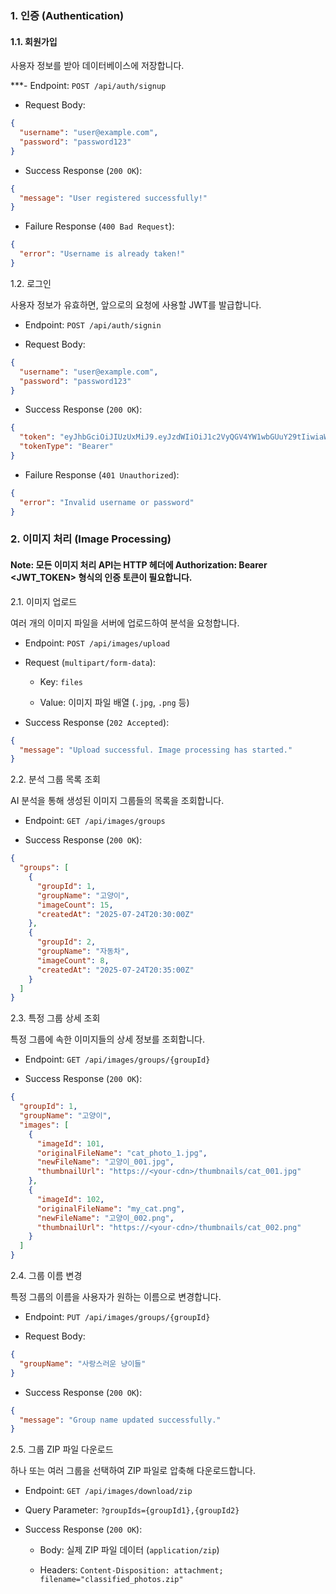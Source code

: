 ### 1. 인증 (Authentication)
#### 1.1. 회원가입

사용자 정보를 받아 데이터베이스에 저장합니다.

***- Endpoint: `POST /api/auth/signup`

- Request Body:

```JSON
{
  "username": "user@example.com",
  "password": "password123"
}
```
- Success Response (`200 OK`):

```JSON
{
  "message": "User registered successfully!"
}
```
- Failure Response (`400 Bad Request`):

```JSON
{
  "error": "Username is already taken!"
}
```
1.2. 로그인

사용자 정보가 유효하면, 앞으로의 요청에 사용할 JWT를 발급합니다.

- Endpoint: `POST /api/auth/signin`

- Request Body:

```JSON
{
  "username": "user@example.com",
  "password": "password123"
}
```
- Success Response (`200 OK`):

```JSON
{
  "token": "eyJhbGciOiJIUzUxMiJ9.eyJzdWIiOiJ1c2VyQGV4YW1wbGUuY29tIiwiaWF0IjoxNzIxOD...",
  "tokenType": "Bearer"
}
```
- Failure Response (`401 Unauthorized`):

```JSON
{
  "error": "Invalid username or password"
}
```
### 2. 이미지 처리 (Image Processing)
#### Note: 모든 이미지 처리 API는 HTTP 헤더에 Authorization: Bearer <JWT_TOKEN> 형식의 인증 토큰이 필요합니다.

2.1. 이미지 업로드

여러 개의 이미지 파일을 서버에 업로드하여 분석을 요청합니다.

- Endpoint: `POST /api/images/upload`

- Request (`multipart/form-data`):

  - Key: `files`

  - Value: 이미지 파일 배열 (`.jpg`, `.png` 등)

- Success Response (`202 Accepted`):

```JSON
{
  "message": "Upload successful. Image processing has started."
}
```
2.2. 분석 그룹 목록 조회

AI 분석을 통해 생성된 이미지 그룹들의 목록을 조회합니다.

- Endpoint: `GET /api/images/groups`

- Success Response (`200 OK`):

```JSON
{
  "groups": [
    {
      "groupId": 1,
      "groupName": "고양이",
      "imageCount": 15,
      "createdAt": "2025-07-24T20:30:00Z"
    },
    {
      "groupId": 2,
      "groupName": "자동차",
      "imageCount": 8,
      "createdAt": "2025-07-24T20:35:00Z"
    }
  ]
}
```
2.3. 특정 그룹 상세 조회

특정 그룹에 속한 이미지들의 상세 정보를 조회합니다.

- Endpoint: `GET /api/images/groups/{groupId}`

- Success Response (`200 OK`):

```JSON
{
  "groupId": 1,
  "groupName": "고양이",
  "images": [
    {
      "imageId": 101,
      "originalFileName": "cat_photo_1.jpg",
      "newFileName": "고양이_001.jpg",
      "thumbnailUrl": "https://<your-cdn>/thumbnails/cat_001.jpg"
    },
    {
      "imageId": 102,
      "originalFileName": "my_cat.png",
      "newFileName": "고양이_002.png",
      "thumbnailUrl": "https://<your-cdn>/thumbnails/cat_002.png"
    }
  ]
}
```
2.4. 그룹 이름 변경

특정 그룹의 이름을 사용자가 원하는 이름으로 변경합니다.

- Endpoint: `PUT /api/images/groups/{groupId}`

- Request Body:

``` JSON
{
  "groupName": "사랑스러운 냥이들"
}
```
- Success Response (`200 OK`):

```JSON
{
  "message": "Group name updated successfully."
}
```
2.5. 그룹 ZIP 파일 다운로드

하나 또는 여러 그룹을 선택하여 ZIP 파일로 압축해 다운로드합니다.

- Endpoint: `GET /api/images/download/zip`

- Query Parameter: `?groupIds={groupId1},{groupId2}`

- Success Response (`200 OK`):

  - Body: 실제 ZIP 파일 데이터 (`application/zip`)

  - Headers: `Content-Disposition: attachment; filename="classified_photos.zip"`
